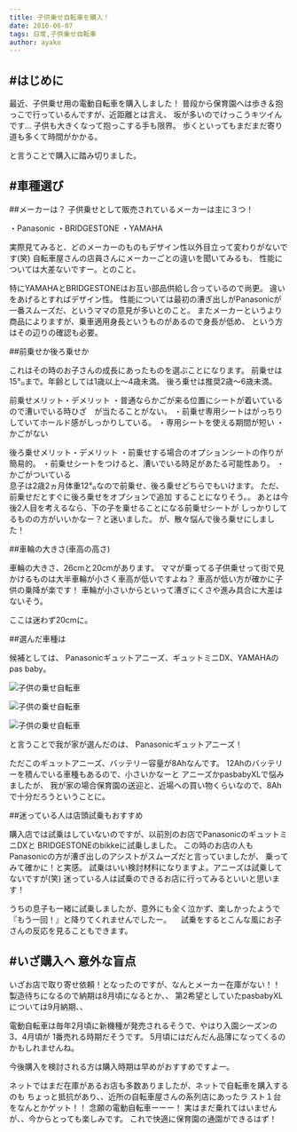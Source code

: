 ```yaml
---
title: 子供乗せ自転車を購入！
date: 2016-06-07
tags: 日常,子供乗せ自転車
author: ayako
---
```


#はじめに
---

最近、子供乗せ用の電動自転車を購入しました！
普段から保育園へは歩き＆抱っこで行っているんですが、近距離とは言え、
坂が多いのでけっこうキツイんです…
子供も大きくなって抱っこする手も限界。
歩くといってもまだまだ寄り道も多くて時間がかかる。

と言うことで購入に踏み切りました。
<br>

#車種選び
---

##メーカーは？
子供乗せとして販売されているメーカーは主に３つ！

 ・Panasonic
 ・BRIDGESTONE
 ・YAMAHA

実際見てみると、どのメーカーのものもデザイン性以外目立って変わりがないです(笑)
自転車屋さんの店員さんにメーカーごとの違いを聞いてみるも、
性能については大差ないですー。とのこと。

特にYAMAHAとBRIDGESTONEはお互い部品供給し合っているので尚更。
違いをあげるとすればデザイン性。
性能については最初の漕ぎ出しがPanasonicが一番スムーズだ、というママの意見が多いとのこと。
またメーカーというより商品によりますが、乗車適用身長というものがあるので身長が低め、
という方はその辺りの確認も必要。
<br>

##前乗せか後ろ乗せか

これはその時のお子さんの成長にあったものを選ぶことになります。
前乗せは15㌔まで。年齢としては1歳以上〜4歳未満。
後ろ乗せは推奨2歳〜6歳未満。

前乗せメリット・デメリット
・普通ならかごが来る位置にシートが着いているので漕いでいる時ひざ　が当たることがない。
・前乗せ専用シートはがっちりしていてホールド感がしっかりしている。
・専用シートを使える期間が短い
・かごがない

後ろ乗せメリット・デメリット
・前乗せする場合のオプションシートの作りが簡易的。
・前乗せシートをつけると、漕いでいる時足があたる可能性あり。
・かごがついている
<br>
息子は2歳2ヵ月体重12㌔なので前乗せ、後ろ乗せどちらでもいけます。
ただ、前乗せだとすぐに後ろ乗せをオプションで追加
することになりそう。。
あとは今後2人目を考えるなら、下の子を乗せることになる前乗せシートが
しっかりしてるものの方がいいかなー？と迷いました。
が、散々悩んで後ろ乗せにしました！
<br>

##車輪の大きさ(車高の高さ)

車輪の大きさ、26cmと20cmがあります。
ママが乗ってる子供乗せって街で見かけるものは大半車輪が小さく車高が低いですよね？
車高が低い方が確かに子供の乗降が楽です！
車輪が小さいからといって漕ぎにくさや進み具合に大差はないそう。

ここは迷わず20cmに。
<br>

##選んだ車種は

候補としては、
Panasonicギュットアニーズ、ギュットミニDX、YAMAHAのpas baby。

![子供の乗せ自転車](./2016/0607_bicycle/anyys.png)

![子供の乗せ自転車](./2016/0607_bicycle/miniDX.png)

![子供の乗せ自転車](./2016/0607_bicycle/pasbaby.png)


と言うことで我が家が選んだのは、
Panasonicギュットアニーズ！

ただこのギュットアニーズ、バッテリー容量が8Ahなんです。
12Ahのバッテリーを積んでいる車種もあるので、小さいかなーと
アニーズかpasbabyXLで悩みましたが、
我が家の場合保育園の送迎と、近場への買い物くらいなので、8Ahで十分だろうということに。
<br>

##迷っている人は店頭試乗もおすすめ

購入店では試乗はしていないのですが、以前別のお店でPanasonicのギュットミニDXと
BRIDGESTONEのbikkeに試乗しました。
この時のお店の人もPanasonicの方が漕ぎ出しのアシストがスムーズだと言っていましたが、
乗ってみて確かに！と実感。
試乗はいい検討材料になりますよ。アニーズは試乗してないですが(笑)
迷っている人は試乗のできるお店に行ってみるといいと思います！

うちの息子も一緒に試乗しましたが、意外にも全く泣かず、楽しかったようで
『もう一回！』と降りてくれませんでしたー。
　試乗をするとこんな風にお子さんの反応を見ることもできます。　
<br>

#いざ購入へ 意外な盲点
---

いざお店で取り寄せ依頼！となったのですが、なんとメーカー在庫がない！！
製造待ちになるので納期は8月頃になるとか、、
第2希望としていたpasbabyXLについては9月納期、、

電動自転車は毎年2月頃に新機種が発売されるそうで、やはり入園シーズンの3、4月頃が
1番売れる時期だそうです。
5月頃にはだんだん品薄になってくるのかもしれませんね。

今後購入を検討される方は購入時期は早めがおすすめですよー。

ネットではまだ在庫があるお店も多数ありましたが、ネットで自転車を購入するのも
ちょっと抵抗があり、、近所の自転車屋さんの系列店にあったラ
スト１台をなんとかゲット！！
念願の電動自転車ーーー！
実はまだ乗れてはいませんが、、今からとっても楽しみです。
これで快適に保育園の通園ができるはず！